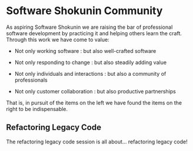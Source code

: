 Software Shokunin Community
==================

As aspiring Software Shokunin we are raising the bar of professional software development by practicing it and helping others learn the craft. Through this work we have come to value:

* Not only working software : but also well-crafted software

* Not only responding to change : but also steadily adding value

* Not only individuals and interactions : but also a community of professionals

* Not only customer collaboration : but also productive partnerships

That is, in pursuit of the items on the left we have found the items on the right to be indispensable.

Refactoring Legacy Code
------------------

The refactoring legacy code session is all about... refactoring legacy code!
